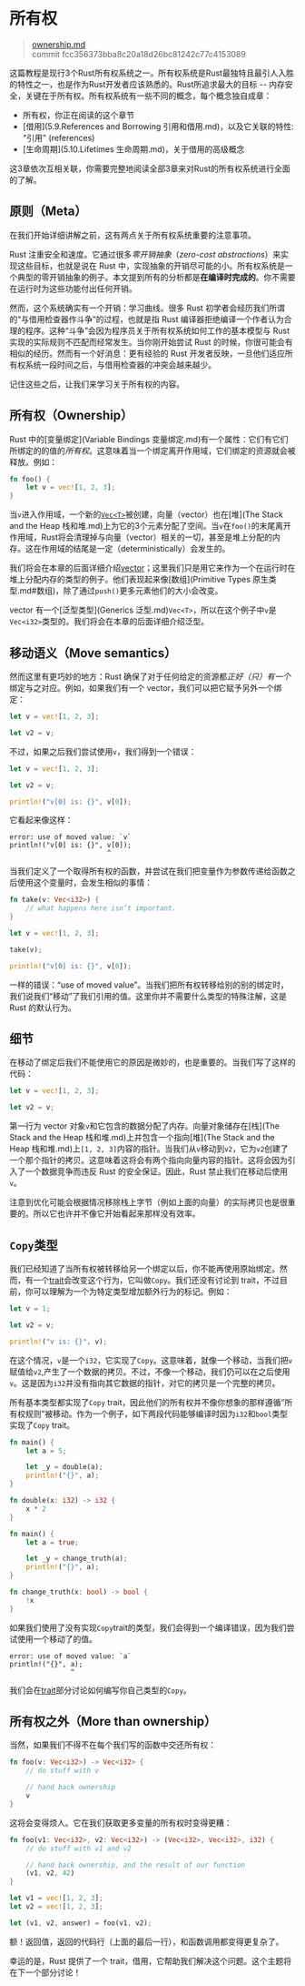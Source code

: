 # 所有权

> [ownership.md](https://github.com/rust-lang/rust/blob/master/src/doc/book/ownership.md)
> <br>
> commit fcc356373bba8c20a18d26bc81242c77c4153089

这篇教程是现行3个Rust所有权系统之一。所有权系统是Rust最独特且最引人入胜的特性之一，也是作为Rust开发者应该熟悉的。Rust所追求最大的目标 -- 内存安全，关键在于所有权。所有权系统有一些不同的概念，每个概念独自成章：

* 所有权，你正在阅读的这个章节
* [借用](5.9.References and Borrowing 引用和借用.md)，以及它关联的特性: "引用" (references)
* [生命周期](5.10.Lifetimes 生命周期.md)，关于借用的高级概念

这3章依次互相关联，你需要完整地阅读全部3章来对Rust的所有权系统进行全面的了解。

## 原则（Meta）
在我们开始详细讲解之前，这有两点关于所有权系统重要的注意事项。

Rust 注重安全和速度。它通过很多*零开销抽象*（*zero-cost abstractions*）来实现这些目标，也就是说在 Rust 中，实现抽象的开销尽可能的小。所有权系统是一个典型的零开销抽象的例子。本文提到所有的分析都是**在编译时完成的**。你不需要在运行时为这些功能付出任何开销。

然而，这个系统确实有一个开销：学习曲线。很多 Rust 初学者会经历我们所谓的“与借用检查器作斗争”的过程，也就是指 Rust 编译器拒绝编译一个作者认为合理的程序。这种“斗争”会因为程序员关于所有权系统如何工作的基本模型与 Rust 实现的实际规则不匹配而经常发生。当你刚开始尝试 Rust 的时候，你很可能会有相似的经历。然而有一个好消息：更有经验的 Rust 开发者反映，一旦他们适应所有权系统一段时间之后，与借用检查器的冲突会越来越少。

记住这些之后，让我们来学习关于所有权的内容。

## 所有权（Ownership）
Rust 中的[变量绑定](Variable Bindings 变量绑定.md)有一个属性：它们有它们所绑定的的值的*所有权*。这意味着当一个绑定离开作用域，它们绑定的资源就会被释放。例如：

```rust
fn foo() {
    let v = vec![1, 2, 3];
}
```

当`v`进入作用域，一个新的[`Vec<T>`](http://doc.rust-lang.org/stable/std/vec/struct.Vec.html)被创建，向量（vector）也在[堆](The Stack and the Heap 栈和堆.md)上为它的3个元素分配了空间。当`v`在`foo()`的末尾离开作用域，Rust将会清理掉与向量（vector）相关的一切，甚至是堆上分配的内存。这在作用域的结尾是一定（deterministically）会发生的。

我们将会在本章的后面详细介绍[vector](Vectors.md)；这里我们只是用它来作为一个在运行时在堆上分配内存的类型的例子。他们表现起来像[数组](Primitive Types 原生类型.md#数组)，除了通过`push()`更多元素他们的大小会改变。

vector 有一个[泛型类型](Generics 泛型.md)`Vec<T>`，所以在这个例子中`v`是`Vec<i32>`类型的。我们将会在本章的后面详细介绍泛型。

## 移动语义（Move semantics）
然而这里有更巧妙的地方：Rust 确保了对于任何给定的资源都*正好（只）有一个*绑定与之对应。例如，如果我们有一个 vector，我们可以把它赋予另外一个绑定：

```rust
let v = vec![1, 2, 3];

let v2 = v;
```

不过，如果之后我们尝试使用`v`，我们得到一个错误：

```rust
let v = vec![1, 2, 3];

let v2 = v;

println!("v[0] is: {}", v[0]);
```

它看起来像这样：

```text
error: use of moved value: `v`
println!("v[0] is: {}", v[0]);
                        ^
```

当我们定义了一个取得所有权的函数，并尝试在我们把变量作为参数传递给函数之后使用这个变量时，会发生相似的事情：

```rust
fn take(v: Vec<i32>) {
    // what happens here isn’t important.
}

let v = vec![1, 2, 3];

take(v);

println!("v[0] is: {}", v[0]);
```

一样的错误：“use of moved value”。当我们把所有权转移给别的别的绑定时，我们说我们“移动”了我们引用的值。这里你并不需要什么类型的特殊注解，这是 Rust 的默认行为。

## 细节
在移动了绑定后我们不能使用它的原因是微妙的，也是重要的。当我们写了这样的代码：

```rust
let v = vec![1, 2, 3];

let v2 = v;
```

第一行为 vector 对象`v`和它包含的数据分配了内存。向量对象储存在[栈](The Stack and the Heap 栈和堆.md)上并包含一个指向[堆](The Stack and the Heap 栈和堆.md)上`[1, 2, 3]`内容的指针。当我们从`v`移动到`v2`，它为`v2`创建了一个那个指针的拷贝。这意味着这将会有两个指向向量内容的指针。这将会因为引入了一个数据竞争而违反 Rust 的安全保证。因此，Rust 禁止我们在移动后使用`v`。

注意到优化可能会根据情况移除栈上字节（例如上面的向量）的实际拷贝也是很重要的。所以它也许并不像它开始看起来那样没有效率。

## `Copy`类型
我们已经知道了当所有权被转移给另一个绑定以后，你不能再使用原始绑定。然而，有一个[trait](Traits.md)会改变这个行为，它叫做`Copy`。我们还没有讨论到 trait，不过目前，你可以理解为一个为特定类型增加额外行为的标记。例如：

```rust
let v = 1;

let v2 = v;

println!("v is: {}", v);
```

在这个情况，`v`是一个`i32`，它实现了`Copy`。这意味着，就像一个移动，当我们把`v`赋值给`v2`,产生了一个数据的拷贝。不过，不像一个移动，我们仍可以在之后使用`v`。这是因为`i32`并没有指向其它数据的指针，对它的拷贝是一个完整的拷贝。

所有基本类型都实现了`Copy` trait，因此他们的所有权并不像你想象的那样遵循“所有权规则”被移动。作为一个例子，如下两段代码能够编译时因为`i32`和`bool`类型实现了`Copy` trait。

```rust
fn main() {
    let a = 5;

    let _y = double(a);
    println!("{}", a);
}

fn double(x: i32) -> i32 {
    x * 2
}
```

```rust
fn main() {
    let a = true;

    let _y = change_truth(a);
    println!("{}", a);
}

fn change_truth(x: bool) -> bool {
    !x
}
```

如果我们使用了没有实现`Copy`trait的类型，我们会得到一个编译错误，因为我们尝试使用一个移动了的值。

```text
error: use of moved value: `a`
println!("{}", a);
               ^
```

我们会在[trait](Traits.md)部分讨论如何编写你自己类型的`Copy`。

## 所有权之外（More than ownership）
当然，如果我们不得不在每个我们写的函数中交还所有权：

```rust
fn foo(v: Vec<i32>) -> Vec<i32> {
    // do stuff with v

    // hand back ownership
    v
}
```

这将会变得烦人。它在我们获取更多变量的所有权时变得更糟：

```rust
fn foo(v1: Vec<i32>, v2: Vec<i32>) -> (Vec<i32>, Vec<i32>, i32) {
    // do stuff with v1 and v2

    // hand back ownership, and the result of our function
    (v1, v2, 42)
}

let v1 = vec![1, 2, 3];
let v2 = vec![1, 2, 3];

let (v1, v2, answer) = foo(v1, v2);
```

额！返回值，返回的代码行（上面的最后一行），和函数调用都变得更复杂了。

幸运的是，Rust 提供了一个 trait，借用，它帮助我们解决这个问题。这个主题将在下一个部分讨论！
